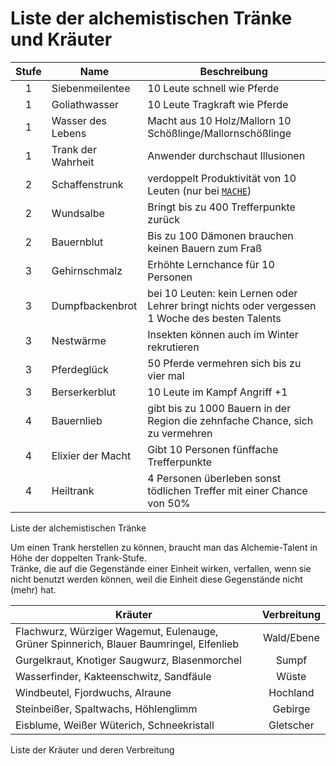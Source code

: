 <span id="top"></span>

# Liste der alchemistischen Tränke und Kräuter

| Stufe | Name | Beschreibung |
|:--:|----|----|
| 1 | Siebenmeilentee | 10 Leute schnell wie Pferde |
| 1 | Goliathwasser | 10 Leute Tragkraft wie Pferde |
| 1 | Wasser des Lebens | Macht aus 10 Holz/Mallorn 10 Schößlinge/Mallornschößlinge |
| 1 | Trank der Wahrheit | Anwender durchschaut Illusionen |
| 2 | Schaffenstrunk | verdoppelt Produktivität von 10 Leuten (nur bei [`MACHE`](orders_list#MACHE)) |
| 2 | Wundsalbe | Bringt bis zu 400 Trefferpunkte zurück |
| 2 | Bauernblut | Bis zu 100 Dämonen brauchen keinen Bauern zum Fraß |
| 3 | Gehirnschmalz | Erhöhte Lernchance für 10 Personen |
| 3 | Dumpfbackenbrot | bei 10 Leuten: kein Lernen oder Lehrer bringt nichts oder vergessen 1 Woche des besten Talents |
| 3 | Nestwärme | Insekten können auch im Winter rekrutieren |
| 3 | Pferdeglück | 50 Pferde vermehren sich bis zu vier mal |
| 3 | Berserkerblut | 10 Leute im Kampf Angriff +1 |
| 4 | Bauernlieb | gibt bis zu 1000 Bauern in der Region die zehnfache Chance, sich zu vermehren |
| 4 | Elixier der Macht | Gibt 10 Personen fünffache Trefferpunkte |
| 4 | Heiltrank | 4 Personen überleben sonst tödlichen Treffer mit einer Chance von 50% |

Liste der alchemistischen Tränke

  

Um einen Trank herstellen zu können, braucht man das Alchemie-Talent in
Höhe der doppelten Trank-Stufe.  
Tränke, die auf die Gegenstände einer Einheit wirken, verfallen, wenn
sie nicht benutzt werden können, weil die Einheit diese Gegenstände
nicht (mehr) hat.

<span id="TabKraut"></span>

| Kräuter | Verbreitung |
|----|:--:|
| Flachwurz, Würziger Wagemut, Eulenauge, Grüner Spinnerich, Blauer Baumringel, Elfenlieb | Wald/Ebene |
| Gurgelkraut, Knotiger Saugwurz, Blasenmorchel | Sumpf |
| Wasserfinder, Kakteenschwitz, Sandfäule | Wüste |
| Windbeutel, Fjordwuchs, Alraune | Hochland |
| Steinbeißer, Spaltwachs, Höhlenglimm | Gebirge |
| Eisblume, Weißer Wüterich, Schneekristall | Gletscher |

Liste der Kräuter und deren Verbreitung

  
